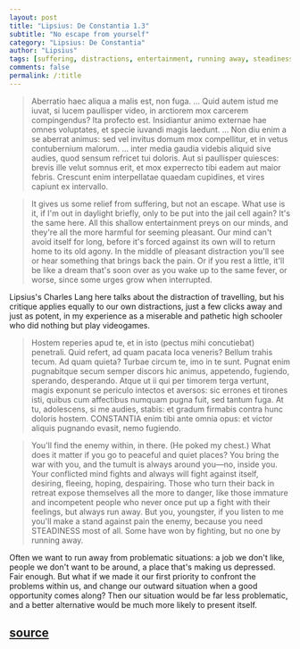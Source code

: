 ```yaml
---
layout: post
title: "Lipsius: De Constantia 1.3"
subtitle: "No escape from yourself"
category: "Lipsius: De Constantia"
author: "Lipsius"
tags: [suffering, distractions, entertainment, running away, steadiness, deal with it, war, addiction, tech]
comments: false
permalink: /:title
---
```


> Aberratio haec aliqua a malis est, non fuga. ... Quid autem istud me iuvat, si lucem paullisper video, in arctiorem mox carcerem compingendus? Ita profecto est. Insidiantur animo externae hae omnes voluptates, et specie iuvandi magis laedunt. ... Non diu enim a se aberrat animus: sed vel invitus domum mox compellitur, et in vetus contubernium malorum. ... inter media gaudia videbis aliquid sive audies, quod sensum refricet tui doloris. Aut si paullisper quiesces: brevis ille velut somnus erit, et mox experrecto tibi eadem aut maior febris. Crescunt enim interpellatae quaedam cupidines, et vires capiunt ex intervallo.

> It gives us some relief from suffering, but not an escape. What use is it, if I'm out in daylight briefly, only to be put into the jail cell again? It's the same here. All this shallow entertainment preys on our minds, and they're all the more harmful for seeming pleasant. Our mind can't avoid itself for long, before it's forced against its own will to return home to its old agony. In the middle of pleasant distraction you'll see or hear something that brings back the pain. Or if you rest a little, it'll be like a dream that's soon over as you wake up to the same fever, or worse, since some urges grow when interrupted.

Lipsius's Charles Lang here talks about the distraction of travelling, but his critique applies equally to our own distractions, just a few clicks away and just as potent, in my experience as a miserable and pathetic high schooler who did nothing but play videogames.

> Hostem reperies apud te, et in isto (pectus mihi concutiebat) penetrali. Quid refert, ad quam pacata loca veneris? Bellum trahis tecum. Ad quam quieta? Turbae circum te, imo in te sunt. Pugnat enim pugnabitque secum semper discors hic animus, appetendo, fugiendo, sperando, desperando. Atque ut ii qui per timorem terga vertunt, magis exponunt se periculo intectos et aversos: sic errones et tirones isti, quibus cum affectibus numquam pugna fuit, sed tantum fuga. At tu, adolescens, si me audies, stabis: et gradum firmabis contra hunc doloris hostem. CONSTANTIA enim tibi ante omnia opus: et victor aliquis pugnando evasit, nemo fugiendo.

> You'll find the enemy within, in there. (He poked my chest.) What does it matter if you go to peaceful and quiet places? You bring the war with you, and the tumult is always around you—no, inside you. Your conflicted mind fights and always will fight against itself, desiring, fleeing, hoping, despairing. Those who turn their back in retreat expose themselves all the more to danger, like those immature and incompetent people who never once put up a fight with their feelings, but always run away. But you, youngster, if you listen to me you'll make a stand against pain the enemy, because you need STEADINESS most of all. Some have won by fighting, but no one by running away.

Often we want to run away from problematic situations: a job we don't like, people we don't want to be around, a place that's making us depressed. Fair enough. But what if we made it our first priority to confront the problems within us, and change our outward situation when a good opportunity comes along? Then our situation would be far less problematic, and a better alternative would be much more likely to present itself.

<h2 class="post-source"><a href="https://books.google.com/books?id=ZmpSAAAAcAAJ&pg=PA4"><i class="fas fa-book" aria-hidden="true"></i> source</a></h2>
